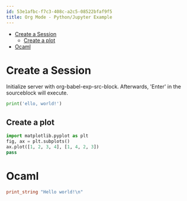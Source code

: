 ```yaml
---
id: 53e1afbc-f7c3-408c-a2c5-08522bfaf9f5
title: Org Mode - Python/Jupyter Example
---
```


- <a href="#create-a-session" id="toc-create-a-session">Create a Session</a>
  - <a href="#create-a-plot" id="toc-create-a-plot">Create a plot</a>
- <a href="#ocaml" id="toc-ocaml">Ocaml</a>

# Create a Session

Initialize server with org-babel-exp-src-block. Afterwards, 'Enter' in the sourceblock will execute.

``` python
print('ello, world!')
```

## Create a plot

``` python
import matplotlib.pyplot as plt
fig, ax = plt.subplots()
ax.plot([1, 2, 3, 4], [1, 4, 2, 3])
pass
```

# Ocaml

``` ocaml
print_string "Hello world!\n"
```

